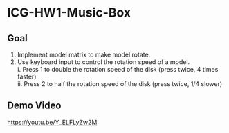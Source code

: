 # ICG-HW1-Music-Box

## Goal
1. Implement model matrix to make model rotate.
2. Use keyboard input to control the rotation speed of a model.  
   i. Press 1 to double the rotation speed of the disk (press twice, 4 times faster)  
   ii. Press 2 to half the rotation speed of the disk (press twice, 1/4 slower)  

## Demo Video
https://youtu.be/Y_ELFLyZw2M

